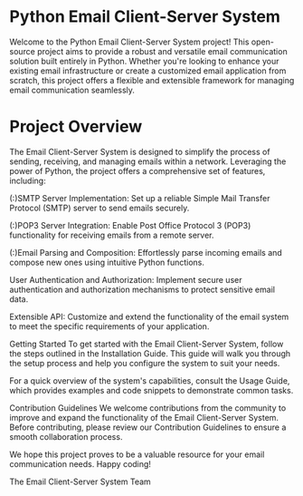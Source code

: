 
# Python Email Client-Server System

Welcome to the Python Email Client-Server System project! This open-source project aims to provide a robust and versatile email communication solution built entirely in Python. Whether you're looking to enhance your existing email infrastructure or create a customized email application from scratch, this project offers a flexible and extensible framework for managing email communication seamlessly.

# Project Overview
The Email Client-Server System is designed to simplify the process of sending, receiving, and managing emails within a network. Leveraging the power of Python, the project offers a comprehensive set of features, including:

(:)SMTP Server Implementation: Set up a reliable Simple Mail Transfer Protocol (SMTP) server to send emails securely.

(:)POP3 Server Integration: Enable Post Office Protocol 3 (POP3) functionality for receiving emails from a remote server.

(:)Email Parsing and Composition: Effortlessly parse incoming emails and compose new ones using intuitive Python functions.

User Authentication and Authorization: Implement secure user authentication and authorization mechanisms to protect sensitive email data.

Extensible API: Customize and extend the functionality of the email system to meet the specific requirements of your application.

Getting Started
To get started with the Email Client-Server System, follow the steps outlined in the Installation Guide. This guide will walk you through the setup process and help you configure the system to suit your needs.

For a quick overview of the system's capabilities, consult the Usage Guide, which provides examples and code snippets to demonstrate common tasks.

Contribution Guidelines
We welcome contributions from the community to improve and expand the functionality of the Email Client-Server System. Before contributing, please review our Contribution Guidelines to ensure a smooth collaboration process.

We hope this project proves to be a valuable resource for your email communication needs. Happy coding!

The Email Client-Server System Team
